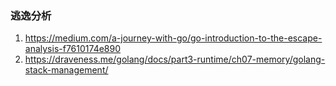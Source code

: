 ### 逃逸分析
1. https://medium.com/a-journey-with-go/go-introduction-to-the-escape-analysis-f7610174e890
2. https://draveness.me/golang/docs/part3-runtime/ch07-memory/golang-stack-management/
